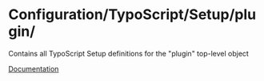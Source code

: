 # Configuration/TypoScript/Setup/plugin/

Contains all TypoScript Setup definitions for the "plugin" top-level object

[Documentation](https://docs.typo3.org/m/typo3/reference-typoscript/main/en-us/TopLevelObjects/Plugin.html)